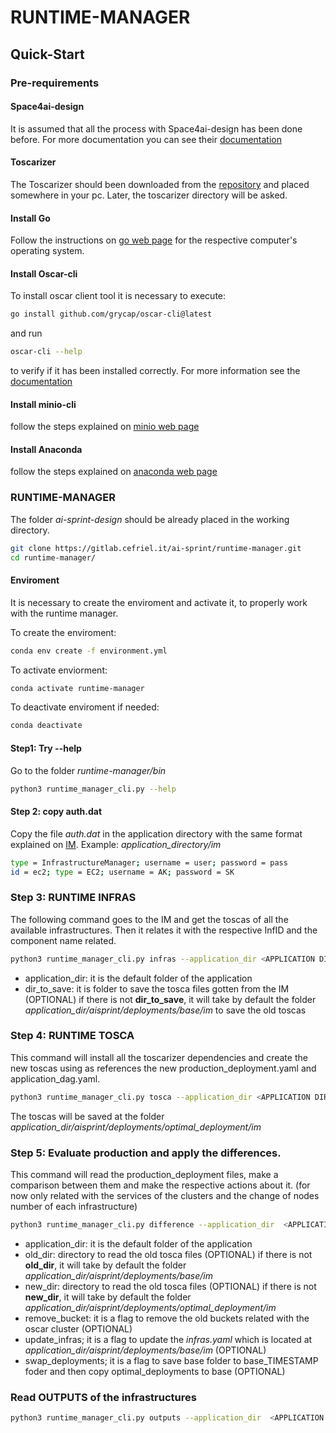 # RUNTIME-MANAGER

## Quick-Start


### Pre-requirements

#### Space4ai-design

It is assumed that all the process with Space4ai-design has been done before. For more documentation you can see their [documentation](https://gitlab.polimi.it/ai-sprint/space4ai-d) 

#### Toscarizer
The Toscarizer should been downloaded from the [repository](https://gitlab.polimi.it/ai-sprint/toscarizer) and placed somewhere in your pc. Later, the toscarizer directory will be asked.

#### Install Go
Follow the instructions on [go web page](https://go.dev/doc/install) for the respective computer's operating system.

#### Install Oscar-cli
To install oscar client tool it is necessary to execute:
```sh
go install github.com/grycap/oscar-cli@latest
```
and run 
```sh
oscar-cli --help
```
to verify if it has been installed correctly. For more information see the [documentation](https://docs.oscar.grycap.net/oscar-cli/) 

#### Install minio-cli

follow the steps explained on [minio web page](https://min.io/docs/minio/linux/reference/minio-mc.html#) 

#### Install Anaconda

follow the steps explained on [anaconda web page](https://docs.anaconda.com/anaconda/install/linux/) 


### RUNTIME-MANAGER

The folder *ai-sprint-design* should be already placed in the working directory.

```sh
git clone https://gitlab.cefriel.it/ai-sprint/runtime-manager.git
cd runtime-manager/
```

#### Enviroment
It is necessary to create the enviroment and activate it, to properly work with the runtime manager.

To create the enviroment:
```sh
conda env create -f environment.yml
```
To activate enviorment:
```sh
conda activate runtime-manager
```
To deactivate enviroment if needed:
```sh
conda deactivate
```

#### Step1: Try --help
Go to the folder *runtime-manager/bin*

```sh
python3 runtime_manager_cli.py --help
```
#### Step 2: copy auth.dat 
Copy the file *auth.dat* in the application directory with the same format explained on [IM](https://imdocs.readthedocs.io/en/latest/gstarted.html?highlight=auth#authentication-file). Example: *application_directory/im*

```sh
type = InfrastructureManager; username = user; password = pass
id = ec2; type = EC2; username = AK; password = SK
```
### Step 3: RUNTIME INFRAS

The following command goes to the IM and get the toscas of all the available infrastructures. Then it relates it with the respective InfID and the component name related.

```sh
python3 runtime_manager_cli.py infras --application_dir <APPLICATION DIR> --dir_to_save <DIR TO SAVE THE TOSCA FILES>
```
- application_dir: it is the default folder of the application
- dir_to_save: it is folder to save the tosca files gotten from the IM (OPTIONAL)
if there is not **dir_to_save**, it will take by default the folder *application_dir/aisprint/deployments/base/im* to save the old toscas

### Step 4: RUNTIME TOSCA

This command will install all the toscarizer dependencies and create the new toscas using as references the new production_deployment.yaml and application_dag.yaml.

```sh
python3 runtime_manager_cli.py tosca --application_dir <APPLICATION DIR> --tosca_dir <TOSCARIZER DIRECTORY>
```
The toscas will be saved at the folder *application_dir/aisprint/deployments/optimal_deployment/im*

### Step 5: Evaluate production and apply the differences.

This command will read the production_deployment files, make a comparison between them and make the respective actions about it. (for now only related with the services of the clusters and the change of nodes number of each infrastructure)

```sh
python3 runtime_manager_cli.py difference --application_dir  <APPLICATION DIR>  --old_dir <OPTIONAL DIR TO READ THE OLD TOSCA FILES>  --new_dir <OPTIONAL DIR TO READ THE OLD TOSCA FILES> --remove_bucket --update_infras
```
- application_dir: it is the default folder of the application
- old_dir: directory to read the old tosca files (OPTIONAL)
if there is not **old_dir**, it will take by default the folder *application_dir/aisprint/deployments/base/im*
- new_dir: directory to read the old tosca files (OPTIONAL)
if there is not **new_dir**, it will take by default the folder *application_dir/aisprint/deployments/optimal_deployment/im*
- remove_bucket: it is a flag to remove the old buckets related with the oscar cluster (OPTIONAL)
- update_infras; it is a flag to update the *infras.yaml* which is located at *application_dir/aisprint/deployments/base/im* (OPTIONAL)
- swap_deployments; it is a flag to save base folder to base_TIMESTAMP foder and then copy optimal_deployments to base (OPTIONAL)


### Read OUTPUTS of the infrastructures

```sh
python3 runtime_manager_cli.py outputs --application_dir  <APPLICATION DIR> --dir_to_save <DIR TO SAVE THE OUTPUT FILES>
```